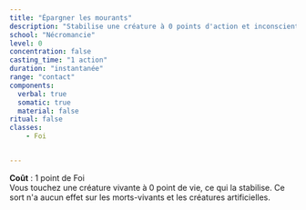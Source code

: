 ```yaml
---
title: "Épargner les mourants"
description: "Stabilise une créature à 0 points d'action et inconscient."
school: "Nécromancie"
level: 0
concentration: false
casting_time: "1 action"
duration: "instantanée"
range: "contact"
components:
  verbal: true
  somatic: true
  material: false
ritual: false
classes:
    - Foi


---
```

**Coût** : 1 point de Foi  
Vous touchez une créature vivante à 0 point de vie, ce qui la stabilise. Ce sort n'a aucun effet sur les morts-vivants et les créatures artificielles.
